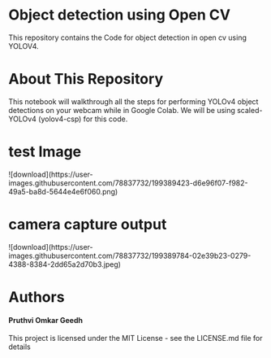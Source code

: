 <h1>Object detection using Open CV</h1>


This repository contains the Code for object detection in open cv using YOLOV4.

<h1>About This Repository</h1>
This notebook will walkthrough all the steps for performing YOLOv4 object detections on your webcam while in Google Colab. We will be using scaled-YOLOv4 (yolov4-csp) for this code.

<h1> test Image</h1>
![download](https://user-images.githubusercontent.com/78837732/199389423-d6e96f07-f982-49a5-ba8d-5644e4e6f060.png)

<h1> camera capture output </h1>
![download](https://user-images.githubusercontent.com/78837732/199389784-02e39b23-0279-4388-8384-2dd65a2d70b3.jpeg)



<h1>Authors</h1>
<h4>Pruthvi Omkar Geedh</h4>
This project is licensed under the MIT License - see the LICENSE.md file for details
